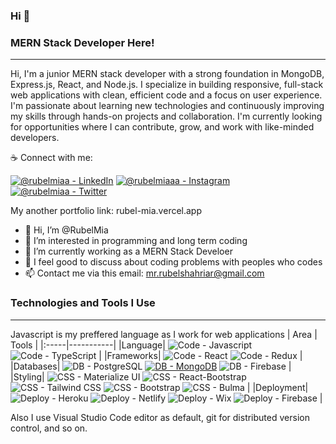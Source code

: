 ### Hi 👋
### MERN Stack Developer Here!
***
Hi, I'm a junior MERN stack developer with a strong foundation in MongoDB, Express.js, React, and Node.js. I specialize in building responsive, full-stack web applications with clean, efficient code and a focus on user experience. I'm passionate about learning new technologies and continuously improving my skills through hands-on projects and collaboration. I'm currently looking for opportunities where I can contribute, grow, and work with like-minded developers.

☕ Connect with me: 

[![@rubelmiaa - LinkedIn](https://img.shields.io/badge/mrrubelmia-LinkedIn-2bbc8a?logo=linkedin&logoColor=white)](https://www.linkedin.com/in/rubeldev/)
[![@rubelmiaaa - Instagram](https://img.shields.io/badge/mdrubelshahriar-Instagram-2bbc8a?logo=instagram&logoColor=white)](https://www.instagram.com/rubelmdev/)
[![@rubelmiaa - Twitter](https://img.shields.io/badge/%40RubelShr-Twitter-2bbc8a?logo=twitter&logoColor=white)](https://twitter.com/rubelmdev)

My another portfolio link: rubel-mia.vercel.app

- 👋 Hi, I’m @RubelMia
- 👀 I’m interested in programming and long term coding
- 🌱 I’m currently working as a MERN Stack Develoer
- 💞️ I feel good to discuss about coding problems with peoples who codes
- 📫 Contact me via this email: mr.rubelshahriar@gmail.com

### Technologies and Tools I Use
***
Javascript is my preffered language as I work for web applications
| Area | Tools |
|:-----|-----------|
|Language| ![Code - Javascript](https://img.shields.io/badge/Code-Javascript-2bbc8a?logo=javascript&logoColor=white) ![Code - TypeScript](https://img.shields.io/badge/Code-TypeScript-2bbc8a?logo=typescript&logoColor=white) |
|Frameworks| ![Code - React](https://img.shields.io/badge/Code-React-2bbc8a?logo=react&logoColor=white) ![Code - Redux](https://img.shields.io/badge/Code-Redux-2bbc8a?logo=redux&logoColor=white) |
|Databases| ![DB - PostgreSQL](https://img.shields.io/badge/DB-PostgreSQL-2bbc8a?logo=postgresql&logoColor=white) [![DB - MongoDB](https://img.shields.io/badge/DB-MongoDB-2bbc8a?logo=MongoDB&logoColor=white)](https://) ![DB - Firebase](https://img.shields.io/badge/DB-Firebase-2bbc8a?logo=firebase&logoColor=white) |
|Styling| ![CSS - Materialize UI](https://img.shields.io/badge/CSS-Materialize_UI-2bbc8a?logo=mui&logoColor=white) ![CSS - React-Bootstrap](https://img.shields.io/badge/CSS-React--Bootstrap-2bbc8a?logo=bootstrap&logoColor=white) ![CSS - Tailwind CSS](https://img.shields.io/badge/CSS-Tailwind_CSS-2bbc8a?logo=tailwindcss&logoColor=white) ![CSS - Bootstrap](https://img.shields.io/badge/CSS-Bootstrap-2bbc8a?logo=bootstrap&logoColor=white) ![CSS - Bulma](https://img.shields.io/badge/CSS-Bulma-2bbc8a?logo=bulma&logoColor=white) |
|Deployment| ![Deploy - Heroku](https://img.shields.io/badge/Deploy-Heroku-2bbc8a?logo=heroku&logoColor=white) ![Deploy - Netlify](https://img.shields.io/badge/Deploy-Netlify-2bbc8a?logo=netlify&logoColor=white) ![Deploy - Wix](https://img.shields.io/badge/Deploy-Wix-2bbc8a?logo=wix&logoColor=white) ![Deploy - Firebase](https://img.shields.io/badge/Deploy-Firebase-2bbc8a?logo=firebase&logoColor=white) |

Also I use Visual Studio Code editor as default, git for distributed version control, and so on.

<!---
RubelShahriar/RubelShahriar is a ✨ special ✨ repository because its `README.md` (this file) appears on your GitHub profile.
You can click the Preview link to take a look at your changes.
--->
